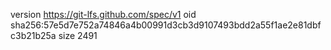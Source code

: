 version https://git-lfs.github.com/spec/v1
oid sha256:57e5d7e752a74846a4b00991d3cb3d9107493bdd2a55f1ae2e81dbfc3b21b25a
size 2491
